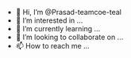- 👋 Hi, I’m @Prasad-teamcoe-teal
- 👀 I’m interested in ...
- 🌱 I’m currently learning ...
- 💞️ I’m looking to collaborate on ...
- 📫 How to reach me ...

<!---
Prasad-teamcoe-teal/Prasad-teamcoe-teal is a ✨ special ✨ repository because its `README.md` (this file) appears on your GitHub profile.
You can click the Preview link to take a look at your changes.
--->
